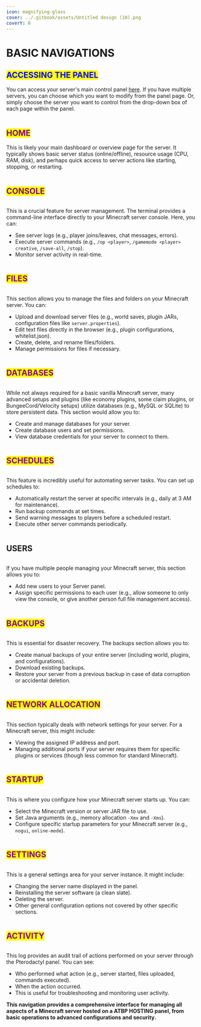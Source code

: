 ```yaml
---
icon: magnifying-glass
cover: ../.gitbook/assets/Untitled design (10).png
coverY: 0
---
```


# BASIC NAVIGATIONS

## <mark style="color:blue;">ACCESSING THE PANEL</mark> <a href="#accessing-the-panel" id="accessing-the-panel"></a>

You can access your server's main control panel [here](https://panel.atbphosting.com/). If you have multiple servers, you can choose which you want to modify from the panel page. Or, simply choose the server you want to control from the drop-down box of each page within the panel.

<figure><img src="../.gitbook/assets/image.png" alt=""><figcaption></figcaption></figure>

## <mark style="color:purple;">HOME</mark>

This is likely your main dashboard or overview page for the server. It typically shows basic server status (online/offline), resource usage (CPU, RAM, disk), and perhaps quick access to server actions like starting, stopping, or restarting.

<figure><img src="../.gitbook/assets/image (5).png" alt=""><figcaption></figcaption></figure>

## <mark style="color:purple;">CONSOLE</mark>

<figure><img src="../.gitbook/assets/image (9).png" alt=""><figcaption></figcaption></figure>

This is a crucial feature for server management. The terminal provides a command-line interface directly to your Minecraft server console. Here, you can:

* See server logs (e.g., player joins/leaves, chat messages, errors).
* Execute server commands (e.g., `/op <player>`, `/gamemode <player> creative`, `/save-all`, `/stop`).
* Monitor server activity in real-time.

<figure><img src="../.gitbook/assets/image (6).png" alt=""><figcaption></figcaption></figure>

## <mark style="color:purple;">FILES</mark>

<figure><img src="../.gitbook/assets/image (11).png" alt=""><figcaption></figcaption></figure>

This section allows you to manage the files and folders on your Minecraft server. You can:

* Upload and download server files (e.g., world saves, plugin JARs, configuration files like `server.properties`).
* Edit text files directly in the browser (e.g., plugin configurations, whitelist.json).
* Create, delete, and rename files/folders.
* Manage permissions for files if necessary.

<figure><img src="../.gitbook/assets/image (7).png" alt=""><figcaption></figcaption></figure>

## <mark style="color:purple;">DATABASES</mark>

<figure><img src="../.gitbook/assets/image (12).png" alt=""><figcaption></figcaption></figure>

While not always required for a basic vanilla Minecraft server, many advanced setups and plugins (like economy plugins, some claim plugins, or BungeeCord/Velocity setups) utilize databases (e.g., MySQL or SQLite) to store persistent data. This section would allow you to:

* Create and manage databases for your server.
* Create database users and set permissions.
* View database credentials for your server to connect to them.

<figure><img src="../.gitbook/assets/datbase.jpg" alt=""><figcaption></figcaption></figure>

## <mark style="color:purple;">SCHEDULES</mark>

<figure><img src="../.gitbook/assets/image (13).png" alt=""><figcaption></figcaption></figure>

This feature is incredibly useful for automating server tasks. You can set up schedules to:

* Automatically restart the server at specific intervals (e.g., daily at 3 AM for maintenance).
* Run backup commands at set times.
* Send warning messages to players before a scheduled restart.
* Execute other server commands periodically.

<figure><img src="../.gitbook/assets/image (14).png" alt=""><figcaption></figcaption></figure>

## USERS

<figure><img src="../.gitbook/assets/image (15).png" alt=""><figcaption></figcaption></figure>

If you have multiple people managing your Minecraft server, this section allows you to:

* Add new users to your Server panel.
* Assign specific permissions to each user (e.g., allow someone to only view the console, or give another person full file management access).

<figure><img src="../.gitbook/assets/image (17).png" alt=""><figcaption></figcaption></figure>

## <mark style="color:purple;">BACKUPS</mark>

<figure><img src="../.gitbook/assets/image (18).png" alt=""><figcaption></figcaption></figure>

This is essential for disaster recovery. The backups section allows you to:

* Create manual backups of your entire server (including world, plugins, and configurations).
* Download existing backups.
* Restore your server from a previous backup in case of data corruption or accidental deletion.

<figure><img src="../.gitbook/assets/image (20).png" alt=""><figcaption></figcaption></figure>

## <mark style="color:purple;">NETWORK ALLOCATION</mark>

<figure><img src="../.gitbook/assets/image (21).png" alt=""><figcaption></figcaption></figure>

This section typically deals with network settings for your server. For a Minecraft server, this might include:

* Viewing the assigned IP address and port.
* Managing additional ports if your server requires them for specific plugins or services (though less common for standard Minecraft).

<figure><img src="../.gitbook/assets/image (22).png" alt=""><figcaption></figcaption></figure>

## <mark style="color:purple;">STARTUP</mark>

<figure><img src="../.gitbook/assets/image (23).png" alt=""><figcaption></figcaption></figure>

This is where you configure how your Minecraft server starts up. You can:

* Select the Minecraft version or server JAR file to use.
* Set Java arguments (e.g., memory allocation `-Xmx` and `-Xms`).
* Configure specific startup parameters for your Minecraft server (e.g., `nogui`, `online-mode`).

<figure><img src="../.gitbook/assets/image (24).png" alt=""><figcaption></figcaption></figure>

## <mark style="color:purple;">SETTINGS</mark>

<figure><img src="../.gitbook/assets/image (25).png" alt=""><figcaption></figcaption></figure>

This is a general settings area for your server instance. It might include:

* Changing the server name displayed in the panel.
* Reinstalling the server software (a clean slate).
* Deleting the server.
* Other general configuration options not covered by other specific sections.

<figure><img src="../.gitbook/assets/image (26).png" alt=""><figcaption></figcaption></figure>

## <mark style="color:purple;">ACTIVITY</mark>

<figure><img src="../.gitbook/assets/image (27).png" alt=""><figcaption></figcaption></figure>

This log provides an audit trail of actions performed on your server through the Pterodactyl panel. You can see:

* Who performed what action (e.g., server started, files uploaded, commands executed).
* When the action occurred.
* This is useful for troubleshooting and monitoring user activity.

**This navigation provides a comprehensive interface for managing all aspects of a Minecraft server hosted on a ATBP HOSTING panel, from basic operations to advanced configurations and security.**
